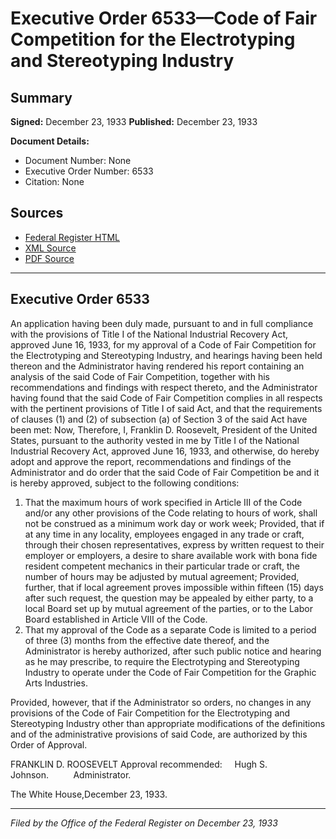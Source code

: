 # Executive Order 6533—Code of Fair Competition for the Electrotyping and Stereotyping Industry

## Summary

**Signed:** December 23, 1933
**Published:** December 23, 1933

**Document Details:**
- Document Number: None
- Executive Order Number: 6533
- Citation: None

## Sources
- [Federal Register HTML](https://www.presidency.ucsb.edu/documents/executive-order-6533-code-fair-competition-for-the-electrotyping-and-stereotyping-industry)
- [XML Source](None)
- [PDF Source](None)

---

## Executive Order 6533

An application having been duly made, pursuant to and in full compliance with the provisions of Title I of the National Industrial Recovery Act, approved June 16, 1933, for my approval of a Code of Fair Competition for the Electrotyping and Stereotyping Industry, and hearings having been held thereon and the Administrator having rendered his report containing an analysis of the said Code of Fair Competition, together with his recommendations and findings with respect thereto, and the Administrator having found that the said Code of Fair Competition complies in all respects with the pertinent provisions of Title I of said Act, and that the requirements of clauses (1) and (2) of subsection (a) of Section 3 of the said Act have been met:
Now, Therefore, I, Franklin D. Roosevelt, President of the United States, pursuant to the authority vested in me by Title I of the National Industrial Recovery Act, approved June 16, 1933, and otherwise, do hereby adopt and approve the report, recommendations and findings of the Administrator and do order that the said Code of Fair Competition be and it is hereby approved, subject to the following conditions:
1. That the maximum hours of work specified in Article III of the Code and/or any other provisions of the Code relating to hours of work, shall not be construed as a minimum work day or work week;
Provided, that if at any time in any locality, employees engaged in any trade or craft, through their chosen representatives, express by written request to their employer or employers, a desire to share available work with bona fide resident competent mechanics in their particular trade or craft, the number of hours may be adjusted by mutual agreement;
Provided, further, that if local agreement proves impossible within fifteen (15) days after such request, the question may be appealed by either party, to a local Board set up by mutual agreement of the parties, or to the Labor Board established in Article VIII of the Code.
2. That my approval of the Code as a separate Code is limited to a period of three (3) months from the effective date thereof, and the Administrator is hereby authorized, after such public notice and hearing as he may prescribe, to require the Electrotyping and Stereotyping Industry to operate under the Code of Fair Competition for the Graphic Arts Industries.

Provided, however, that if the Administrator so orders, no changes in any provisions of the Code of Fair Competition for the Electrotyping and Stereotyping Industry other than appropriate modifications of the definitions and of the administrative provisions of said Code, are authorized by this Order of Approval.

FRANKLIN D. ROOSEVELT
Approval recommended:     Hugh S. Johnson.          Administrator.

The White House,December 23, 1933.

---

*Filed by the Office of the Federal Register on December 23, 1933*
